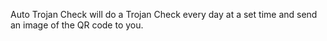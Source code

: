 Auto Trojan Check will do a Trojan Check every day at a set time and send an image of the QR code to you. 
